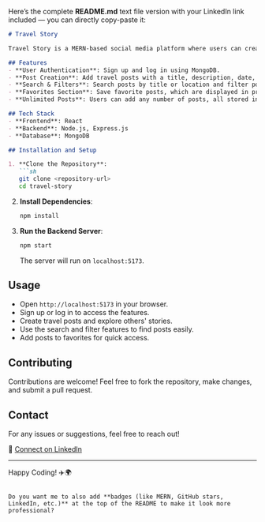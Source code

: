Here’s the complete **README.md** text file version with your LinkedIn link included — you can directly copy-paste it:

````markdown
# Travel Story

Travel Story is a MERN-based social media platform where users can create and share their travel experiences. Users can log in, add posts with titles, descriptions, dates, locations, and images, and browse through their own and others' travel stories.

## Features
- **User Authentication**: Sign up and log in using MongoDB.
- **Post Creation**: Add travel posts with a title, description, date, location, and an image.
- **Search & Filters**: Search posts by title or location and filter posts by date.
- **Favorites Section**: Save favorite posts, which are displayed in priority.
- **Unlimited Posts**: Users can add any number of posts, all stored in MongoDB.

## Tech Stack
- **Frontend**: React  
- **Backend**: Node.js, Express.js  
- **Database**: MongoDB  

## Installation and Setup

1. **Clone the Repository**:
   ```sh
   git clone <repository-url>
   cd travel-story
````

2. **Install Dependencies**:

   ```sh
   npm install
   ```
3. **Run the Backend Server**:

   ```sh
   npm start
   ```

   The server will run on `localhost:5173`.

## Usage

* Open `http://localhost:5173` in your browser.
* Sign up or log in to access the features.
* Create travel posts and explore others' stories.
* Use the search and filter features to find posts easily.
* Add posts to favorites for quick access.

## Contributing

Contributions are welcome! Feel free to fork the repository, make changes, and submit a pull request.

## Contact

For any issues or suggestions, feel free to reach out!

🔗 [Connect on LinkedIn](https://www.linkedin.com/posts/p-lalit-kr_webdevelopment-mernstack-travelapp-activity-7318311077291692032-ki2U?utm_source=share&utm_medium=member_desktop&rcm=ACoAAEphUCABmksQNkii_jCVDvl08dxfY1S-of0)

---

Happy Coding! ✈️🌍

```

Do you want me to also add **badges (like MERN, GitHub stars, LinkedIn, etc.)** at the top of the README to make it look more professional?
```
